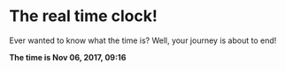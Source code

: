 # The real time clock!

Ever wanted to know what the time is? Well, your journey is about to end!

**The time is Nov 06, 2017, 09:16**
